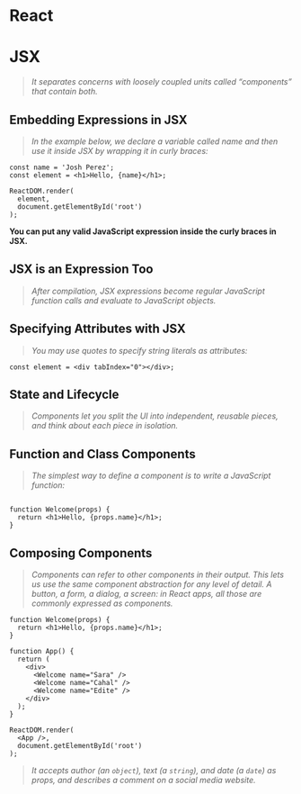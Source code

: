 # React

# JSX
 
> *It separates concerns with loosely coupled units called “components” that contain both.*

##  Embedding Expressions in JSX

> *In the example below, we declare a variable called name and then use it inside JSX by wrapping it in curly braces:*


```
const name = 'Josh Perez';
const element = <h1>Hello, {name}</h1>;

ReactDOM.render(
  element,
  document.getElementById('root')
);

```

**You can put any valid JavaScript expression inside the curly braces in JSX.**


## JSX is an Expression Too

> *After compilation, JSX expressions become regular JavaScript function calls and evaluate to JavaScript objects.*


## Specifying Attributes with JSX

> *You may use quotes to specify string literals as attributes:*

```
const element = <div tabIndex="0"></div>;
```

## State and Lifecycle 

> *Components let you split the UI into independent, reusable pieces, and think about each piece in isolation.*


## Function and Class Components
> *The simplest way to define a component is to write a JavaScript function:*


```

function Welcome(props) {
  return <h1>Hello, {props.name}</h1>;
}

```

## Composing Components


> *Components can refer to other components in their output. This lets us use the same component abstraction for any level of detail. A button, a form, a dialog, a screen: in React apps, all those are commonly expressed as components.*


```
function Welcome(props) {
  return <h1>Hello, {props.name}</h1>;
}

function App() {
  return (
    <div>
      <Welcome name="Sara" />
      <Welcome name="Cahal" />
      <Welcome name="Edite" />
    </div>
  );
}

ReactDOM.render(
  <App />,
  document.getElementById('root')
);
```

> *It accepts author (an `object`), text (a `string`), and date (a `date`) as props, and describes a comment on a social media website.*
